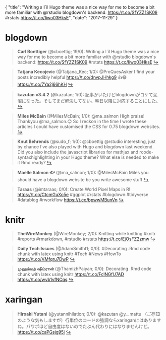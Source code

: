 {
  "title": "Writing a l`il Hugo theme was a nice way for me to become a bit more familiar with @rstudio blogdown's backend: https://t.co/SfYZZ1SK09 #rstats https://t.co/Iiwo03HksE",
  "date": "2017-11-29"
}

# blogdown

> **Carl Boettiger** (@cboettig; 19/0): Writing a l`il Hugo theme was a nice way for me to become a bit more familiar with @rstudio blogdown's backend: https://t.co/SfYZZ1SK09 #rstats https://t.co/Iiwo03HksE  [&#8618;](https://twitter.com/xieyihui/status/935360309782487040)

<!-- -->


> **Tatjana Kecojevic** (@Tatjana_Kec; 1/0): @ProQuesAsker I find your posts incredibly helpful https://t.co/dnvpJHhkg9 👍😁 https://t.co/7Ya2j66hKH  [&#8618;](https://twitter.com/xieyihui/status/935588478636691461)

<!-- -->


> **kazutan v3.4.2** (@kazutan; 1/0): 記事かいたけどblogdownがコケて泥沼になった。そしてまだ解決してない。明日以降に対応することにした。  [&#8618;](https://twitter.com/xieyihui/status/935578243918213121)

<!-- -->


> **Miles McBain** (@MilesMcBain; 1/0): @ma_salmon High praise! Thankyou @ma_salmon.😊 So I reckon in the time I wrote these articles I could have customised the CSS for 0.75 blogdown websites.  [&#8618;](https://twitter.com/xieyihui/status/935436218048823296)

<!-- -->


> **Knut Behrends** (@sudo_f; 1/0): @cboettig @rstudio interesting, just by chance I've also played with Hugo and blogdown last weekend. Did you also include the  javascript libraries for mathjax and rcode-syntaxhighlighting in your Hugo theme?  What else is needed to make it Rmd ready?  [&#8618;](https://twitter.com/xieyihui/status/935434389730754560)

<!-- -->


> **Maëlle Salmon 🐟** (@ma_salmon; 1/0): @MilesMcBain Miles you should have a blogdown website bc you write awesome stuff  [&#8618;](https://twitter.com/xieyihui/status/935424840626065408)

<!-- -->


> **Taraas** (@imtaraas; 0/0): Create World Pixel Maps in R!
https://t.co/CtcmGuXo5e
#ggplot #rstats #blogdown #tidyverse #datablog #rworkflow https://t.co/bpwwMBunVn  [&#8618;](https://twitter.com/xieyihui/status/935599406417661954)

<!-- -->


# knitr

> **TheWireMonkey** (@WireMonkey; 2/0): Knitting while knitting #knitr #reports #rmarkdown, #rstudio #rstats https://t.co/EjOsFZ2zmw  [&#8618;](https://twitter.com/xieyihui/status/935596809292050432)

<!-- -->


> **Daily Tech Issues** (@AdamSmitht1; 0/0): #Decorating .Rmd code chunk with latex using knitr
#Tech #News #HowTo
https://t.co/VMfqru7DwP  [&#8618;](https://twitter.com/xieyihui/status/935634479577788416)

<!-- -->


> **முஹம்மத் ஷிம்ரான்** (@ThamizhPaiyan; 0/0): Decorating .Rmd code chunk with latex using knitr https://t.co/FcINGfU7AD https://t.co/wvb1vfNCqs  [&#8618;](https://twitter.com/xieyihui/status/935397958396366850)

<!-- -->


# xaringan

> **Hiroaki Yutani** (@yutannihilation; 0/0): @kazutan @y__mattu （ご存知のような気もしますが）行単位のコードの強調ならxaringanにはありますね。パワポほど自由度はないのでたぶん代わりにはなりませんけど。 https://t.co/caPGsjg95i  [&#8618;](https://twitter.com/xieyihui/status/935531782925033473)

<!-- -->


